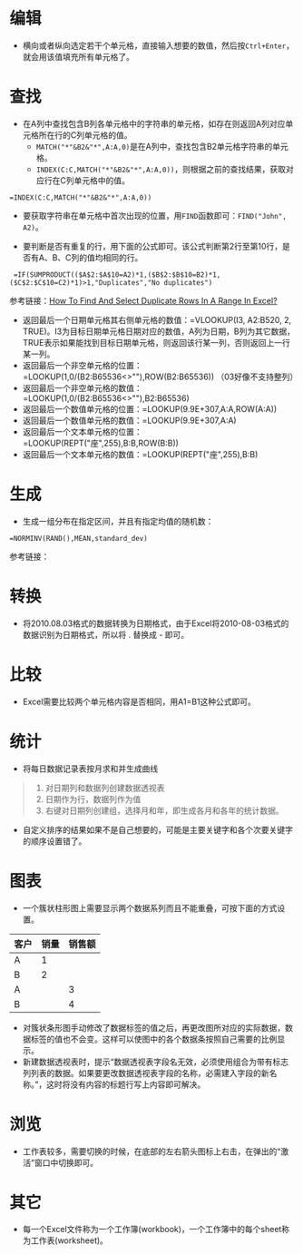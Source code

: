 # 编辑

- 横向或者纵向选定若干个单元格，直接输入想要的数值，然后按`Ctrl+Enter`，就会用该值填充所有单元格了。

# 查找

- 在A列中查找包含B列各单元格中的字符串的单元格，如存在则返回A列对应单元格所在行的C列单元格的值。
  - `MATCH("*"&B2&"*",A:A,0)`是在A列中，查找包含B2单元格字符串的单元格。
  - `INDEX(C:C,MATCH("*"&B2&"*",A:A,0))`，则根据之前的查找结果，获取对应行在C列单元格中的值。

```
=INDEX(C:C,MATCH("*"&B2&"*",A:A,0))
```

- 要获取字符串在单元格中首次出现的位置，用`FIND`函数即可：`FIND("John", A2)`。

- 要判断是否有重复的行，用下面的公式即可。该公式判断第2行至第10行，是否有A、B、C列的值均相同的行。
```
 =IF(SUMPRODUCT(($A$2:$A$10=A2)*1,($B$2:$B$10=B2)*1,($C$2:$C$10=C2)*1)>1,"Duplicates","No duplicates")
 ```
 参考链接：[How To Find And Select Duplicate Rows In A Range In Excel?](https://www.extendoffice.com/documents/excel/1352-excel-find-duplicate-rows.html)

- 返回最后一个日期单元格其右侧单元格的数值：=VLOOKUP(I3, A2:B520, 2, TRUE)。I3为目标日期单元格日期对应的数值，A列为日期，B列为其它数据，TRUE表示如果能找到目标日期单元格，则返回该行某一列，否则返回上一行某一列。
- 返回最后一个非空单元格的位置：=LOOKUP(1,0/(B2:B65536<>""),ROW(B2:B65536)) （03好像不支持整列）
- 返回最后一个非空单元格的数值：=LOOKUP(1,0/(B2:B65536<>""),B2:B65536)
- 返回最后一个数值单元格的位置：=LOOKUP(9.9E+307,A:A,ROW(A:A))
- 返回最后一个数值单元格的数值：=LOOKUP(9.9E+307,A:A)
- 返回最后一个文本单元格的位置：=LOOKUP(REPT("座",255),B:B,ROW(B:B))
- 返回最后一个文本单元格的数值：=LOOKUP(REPT("座",255),B:B)

# 生成

- 生成一组分布在指定区间，并且有指定均值的随机数：

```
=NORMINV(RAND(),MEAN,standard_dev)
```

参考链接：[](https://www.extendoffice.com/documents/excel/2472-excel-random-number-mean-standard-deviation.html)

# 转换

- 将2010.08.03格式的数据转换为日期格式，由于Excel将2010-08-03格式的数据识别为日期格式，所以将 . 替换成 - 即可。

# 比较

- Excel需要比较两个单元格内容是否相同，用A1=B1这种公式即可。

# 统计

- 将每日数据记录表按月求和并生成曲线
> 1. 对日期列和数据列创建数据透视表
> 2. 日期作为行，数据列作为值
> 3. 右键对日期列创建组，选择月和年，即生成各月和各年的统计数据。

- 自定义排序的结果如果不是自己想要的，可能是主要关键字和各个次要关键字的顺序设置错了。

# 图表

- 一个簇状柱形图上需要显示两个数据系列而且不能重叠，可按下面的方式设置。

|客户|销量|销售额|
|--|--|--|
|A|1| |
|B|2| |
|A| |3|
|B| |4|

- 对簇状条形图手动修改了数据标签的值之后，再更改图所对应的实际数据，数据标签的值也不会变。这样可以使图中的各个数据条按照自己需要的比例显示。
- 新建数据透视表时，提示“数据透视表字段名无效，必须使用组合为带有标志列列表的数据。如果要更改数据透视表字段的名称，必需建入字段的新名称。”，这时将没有内容的标题行写上内容即可解决。

# 浏览

- 工作表较多，需要切换的时候，在底部的左右箭头图标上右击，在弹出的“激活”窗口中切换即可。

# 其它

- 每一个Excel文件称为一个工作簿(workbook)，一个工作簿中的每个sheet称为工作表(worksheet)。
